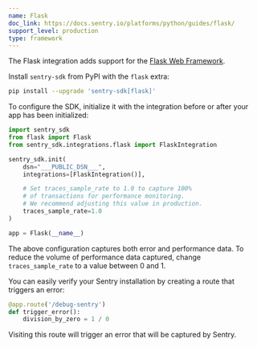 ```yaml
---
name: Flask
doc_link: https://docs.sentry.io/platforms/python/guides/flask/
support_level: production
type: framework
---
```


The Flask integration adds support for the [Flask Web
Framework](https://flask.palletsprojects.com/).

Install `sentry-sdk` from PyPI with the `flask` extra:

```bash
pip install --upgrade 'sentry-sdk[flask]'
```

To configure the SDK, initialize it with the integration before or after your app has been initialized:

```python
import sentry_sdk
from flask import Flask
from sentry_sdk.integrations.flask import FlaskIntegration

sentry_sdk.init(
    dsn="___PUBLIC_DSN___",
    integrations=[FlaskIntegration()],

    # Set traces_sample_rate to 1.0 to capture 100%
    # of transactions for performance monitoring.
    # We recommend adjusting this value in production.
    traces_sample_rate=1.0
)

app = Flask(__name__)
```

The above configuration captures both error and performance data. To reduce the volume of performance data captured, change `traces_sample_rate` to a value between 0 and 1.

You can easily verify your Sentry installation by creating a route that triggers an error:

```py
@app.route('/debug-sentry')
def trigger_error():
    division_by_zero = 1 / 0
```

Visiting this route will trigger an error that will be captured by Sentry.
